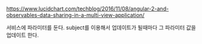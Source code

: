 https://www.lucidchart.com/techblog/2016/11/08/angular-2-and-observables-data-sharing-in-a-multi-view-application/

서비스에 파라미터를 둔다.
subject를 이용해서 업데이트가 될때마다 그 파라미터 값을 업데이트 한다.
